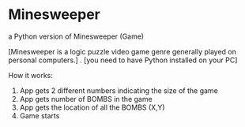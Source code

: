 # Minesweeper
a Python version of Minesweeper (Game)

[Minesweeper is a logic puzzle video game genre generally played on personal computers.]
.
[you need to have Python installed on your PC]

How it works:
1) App gets 2 different numbers indicating the size of the game
2) App gets number of BOMBS in the game 
3) App gets the location of all the BOMBS (X,Y)
4) Game starts
